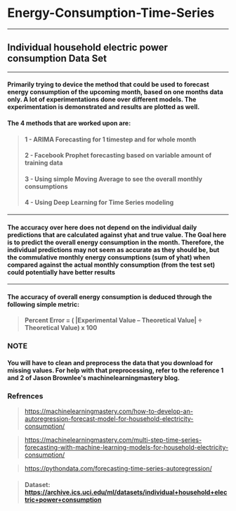 # Energy-Consumption-Time-Series
***

## Individual household electric power consumption Data Set

***

#### Primarily trying to device the method that could be used to forecast energy consumption of the upcoming month, based on one months data only. A lot of experimentations done over different models. The experimentation is demonstrated and results are plotted as well.

#### **The 4 methods that are worked upon are:**

> ####   1 - ARIMA Forecasting for 1 timestep and for whole month
> ####   2 - Facebook Prophet forecasting based on variable amount of training data
> ####   3 - Using simple Moving Average to see the overall monthly consumptions
> ####   4 - Using Deep Learning for Time Series modeling

***

#### The accuracy over here does not depend on the individual daily predictions that are calculated against yhat and true value. The Goal here is to predict the overall energy consumption in the month. Therefore, the individual predictions may not seem as accurate as they should be, but the commulative monthly energy consumptions (sum of yhat) when compared against the actual monthly consumption (from the test set) could potentially have better results

***


#### The accuracy of overall energy consumption is deduced through the following simple metric:

> #### **Percent Error = ( |Experimental Value – Theoretical Value| ÷ Theoretical Value) x 100**

### NOTE
#### You will have to clean and preprocess the data that you download for missing values. For help with that preprocessing, refer to the reference 1 and 2 of Jason Brownlee's machinelearningmastery blog.

### Refrences
> https://machinelearningmastery.com/how-to-develop-an-autoregression-forecast-model-for-household-electricity-consumption/

> https://machinelearningmastery.com/multi-step-time-series-forecasting-with-machine-learning-models-for-household-electricity-consumption/

> https://pythondata.com/forecasting-time-series-autoregression/

> #### Dataset: https://archive.ics.uci.edu/ml/datasets/individual+household+electric+power+consumption
